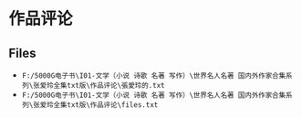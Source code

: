 # 作品评论

## Files

- `F:/5000G电子书\I01-文学（小说 诗歌 名著 写作）\世界名人名著 国内外作家合集系列\张爱玲全集txt版\作品评论\張愛玲的.txt`
- `F:/5000G电子书\I01-文学（小说 诗歌 名著 写作）\世界名人名著 国内外作家合集系列\张爱玲全集txt版\作品评论\files.txt`
